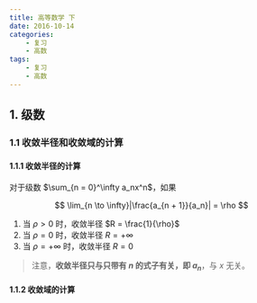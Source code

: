 ```yaml
---
title: 高等数学 下
date: 2016-10-14
categories:
    - 复习
    - 高数
tags:
    - 复习
    - 高数
---
```


## 1. 级数

### 1.1 收敛半径和收敛域的计算
#### 1.1.1 收敛半径的计算

对于级数 $\sum_{n = 0}^\infty a_nx^n$，如果

<!-- more -->

$$
\lim_{n \to \infty}|\frac{a_{n + 1}}{a_n}| = \rho
$$

1. 当 $\rho \gt 0$ 时，收敛半径 $R = \frac{1}{\rho}$
2. 当 $\rho = 0$ 时，收敛半径 $R = + \infty$
3. 当 $\rho = + \infty$ 时，收敛半径 $R = 0$

> 注意，**收敛半径只与只带有 $n$ 的式子有关，即 $a_n$**，与 $x$ 无关。

#### 1.1.2 收敛域的计算
